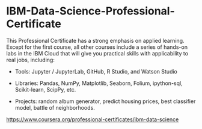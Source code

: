 # IBM-Data-Science-Professional-Certificate

This Professional Certificate has a strong emphasis on applied learning. Except for the first course, all other courses include a series of hands-on labs in the IBM Cloud that will give you practical skills with applicability to real jobs, including: 

- Tools: Jupyter / JupyterLab, GitHub, R Studio, and Watson Studio 

- Libraries: Pandas, NumPy, Matplotlib, Seaborn, Folium, ipython-sql, Scikit-learn, ScipPy, etc. 

- Projects: random album generator, predict housing prices, best classifier model, battle of neighborhoods.

https://www.coursera.org/professional-certificates/ibm-data-science
